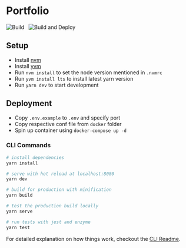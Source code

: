 # Portfolio

![Build](https://github.com/adrijshikhar/adrijshikhar.github.io/workflows/Build/badge.svg) &nbsp; ![Build and Deploy](https://github.com/adrijshikhar/adrijshikhar.github.io/workflows/Build%20and%20Deploy/badge.svg?branch=content)

## Setup

- Install [nvm](https://github.com/nvm-sh/nvm)
- Install [yvm](https://yvm.js.org/docs/overview)
- Run `nvm install` to set the node version mentioned in `.nvmrc`
- Run `yvm install lts` to install latest yarn version
- Run `yarn dev` to start development


## Deployment

- Copy `.env.example` to `.env` and specify port
- Copy respective conf file from `docker` folder
- Spin up container using `docker-compose up -d`

### CLI Commands

``` bash
# install dependencies
yarn install

# serve with hot reload at localhost:8080
yarn dev

# build for production with minification
yarn build

# test the production build locally
yarn serve

# run tests with jest and enzyme
yarn test
```

For detailed explanation on how things work, checkout the [CLI Readme](https://github.com/developit/preact-cli/blob/master/README.md).
